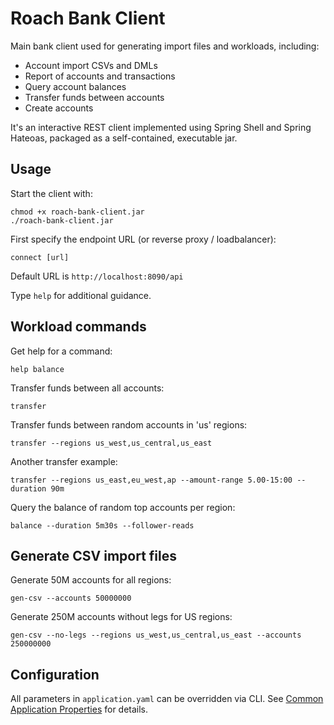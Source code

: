 # Roach Bank Client 

Main bank client used for generating import files and workloads, including:

 - Account import CSVs and DMLs
 - Report of accounts and transactions
 - Query account balances 
 - Transfer funds between accounts
 - Create accounts 

It's an interactive REST client implemented using Spring Shell and Spring Hateoas,
packaged as a self-contained, executable jar. 

## Usage

Start the client with:

    chmod +x roach-bank-client.jar
    ./roach-bank-client.jar

First specify the endpoint URL (or reverse proxy / loadbalancer):

    connect [url]
     
Default URL is `http://localhost:8090/api`      

Type `help` for additional guidance.

## Workload commands

Get help for a command:

    help balance

Transfer funds between all accounts:

    transfer

Transfer funds between random accounts in 'us' regions:

    transfer --regions us_west,us_central,us_east

Another transfer example:

    transfer --regions us_east,eu_west,ap --amount-range 5.00-15:00 --duration 90m

Query the balance of random top accounts per region:

    balance --duration 5m30s --follower-reads

## Generate CSV import files

Generate 50M accounts for all regions:

    gen-csv --accounts 50000000

Generate 250M accounts without legs for US regions:

    gen-csv --no-legs --regions us_west,us_central,us_east --accounts 250000000

## Configuration

All parameters in `application.yaml` can be overridden via CLI. See 
[Common Application Properties](http://docs.spring.io/spring-boot/docs/current/reference/html/common-application-properties.html)
for details.